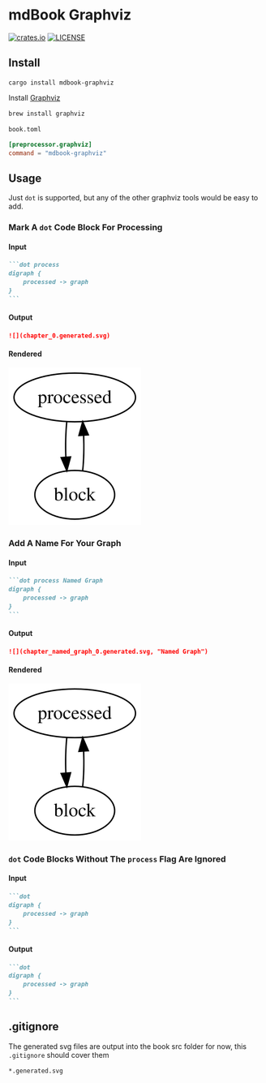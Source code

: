 # mdBook Graphviz

[![crates.io](https://img.shields.io/crates/v/mdbook-graphviz.svg)](https://crates.io/crates/mdbook-graphviz)
[![LICENSE](https://img.shields.io/github/license/rust-lang/mdBook.svg)](LICENSE)

## Install

```
cargo install mdbook-graphviz
```

Install [Graphviz](https://graphviz.gitlab.io/download/)
```
brew install graphviz
```

`book.toml`
```toml
[preprocessor.graphviz]
command = "mdbook-graphviz"
```

## Usage

Just `dot` is supported, but any of the other graphviz tools would be easy to add.

### Mark A `dot` Code Block For Processing

#### Input
~~~markdown
```dot process
digraph {
    processed -> graph
}
```
~~~

#### Output
~~~markdown
![](chapter_0.generated.svg)
~~~

#### Rendered
![](sample_0.generated.svg)

### Add A Name For Your Graph

#### Input
~~~markdown
```dot process Named Graph
digraph {
    processed -> graph
}
```
~~~

#### Output
~~~markdown
![](chapter_named_graph_0.generated.svg, "Named Graph")
~~~

#### Rendered
![](sample_0.generated.svg "Named Graph")

### `dot` Code Blocks Without The `process` Flag Are Ignored

#### Input
~~~markdown
```dot
digraph {
    processed -> graph
}
```
~~~

#### Output
~~~markdown
```dot
digraph {
    processed -> graph
}
```
~~~

## .gitignore

The generated svg files are output into the book src folder for now, this `.gitignore` should cover them

```
*.generated.svg
```
